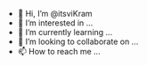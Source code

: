 - 👋 Hi, I’m @itsviKram
- 👀 I’m interested in ...
- 🌱 I’m currently learning ...
- 💞️ I’m looking to collaborate on ...
- 📫 How to reach me ...

<!---
itsvilram/itsvilram is a ✨ special ✨ repository because its `README.md` (this file) appears on your GitHub profile.
You can click the Preview link to take a look at your changes.
--->
